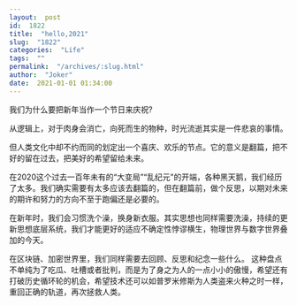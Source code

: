 ```yaml
---
layout:  post
id:  1822
title:  "hello,2021"
slug:  "1822"
categories:  "Life"
tags:  ""
permalink:  "/archives/:slug.html"
author:  "Joker"
date:  2021-01-01 01:34:00
---
```




我们为什么要把新年当作一个节日来庆祝?

从逻辑上，对于肉身会消亡，向死而生的物种，时光流逝其实是一件悲哀的事情。

但人类文化中却不约而同的划定出一个喜庆、欢乐的节点。它的意义是翻篇，把不好的留在过去，把美好的希望留给未来。

在2020这个过去一百年未有的“大变局”“乱纪元"的开端，各种黑天鹅，我们经历了太多。我们确实需要有太多应该去翻篇的，但在翻篇前，做个反思，以期对未来的期许和努力的方向不至于跑偏还是必要的。

在新年时，我们会习惯洗个澡，换身新衣服。其实思想也同样需要洗澡，持续的更新思想底层系统，我们才能更好的适应不确定性悖谬横生，物理世界与数字世界叠加的今天。

在区块链、加密世界里，我们同样需要去回顾、反思和纪念一些什么。 这种盘点不单纯为了吃瓜、吐槽或者批判，而是为了身之为人的一点小小的傲慢，希望还有打破历史循环轮的机会，希望技术还可以如普罗米修斯为人类盗来火种之时一样，重回正确的轨道，再次拯救人类。